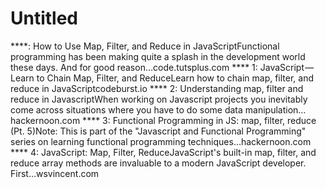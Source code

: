 # Untitled

****: How to Use Map, Filter, and Reduce in JavaScriptFunctional programming has been making quite a splash in the development world these days. And for good reason…code.tutsplus.com
**** 1: JavaScript — Learn to Chain Map, Filter, and ReduceLearn how to chain map, filter, and reduce in JavaScriptcodeburst.io
**** 2: Understanding map, filter and reduce in JavascriptWhen working on Javascript projects you inevitably come across situations where you have to do some data manipulation…hackernoon.com
**** 3: Functional Programming in JS: map, filter, reduce (Pt. 5)Note: This is part of the "Javascript and Functional Programming" series on learning functional programming techniques…hackernoon.com
**** 4: JavaScript: Map, Filter, ReduceJavaScript's built-in map, filter, and reduce array methods are invaluable to a modern JavaScript developer. First…wsvincent.com
